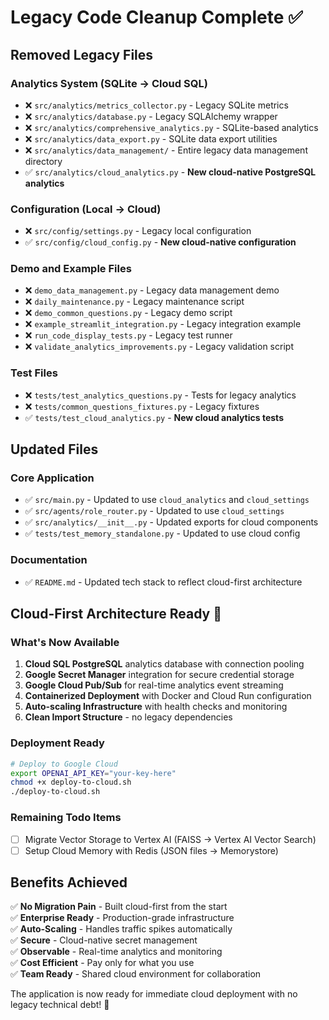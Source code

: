 # Legacy Code Cleanup Complete ✅

## Removed Legacy Files

### Analytics System (SQLite → Cloud SQL)
- ❌ `src/analytics/metrics_collector.py` - Legacy SQLite metrics
- ❌ `src/analytics/database.py` - Legacy SQLAlchemy wrapper  
- ❌ `src/analytics/comprehensive_analytics.py` - SQLite-based analytics
- ❌ `src/analytics/data_export.py` - SQLite data export utilities
- ❌ `src/analytics/data_management/` - Entire legacy data management directory
- ✅ `src/analytics/cloud_analytics.py` - **New cloud-native PostgreSQL analytics**

### Configuration (Local → Cloud)
- ❌ `src/config/settings.py` - Legacy local configuration
- ✅ `src/config/cloud_config.py` - **New cloud-native configuration**

### Demo and Example Files
- ❌ `demo_data_management.py` - Legacy data management demo
- ❌ `daily_maintenance.py` - Legacy maintenance script
- ❌ `demo_common_questions.py` - Legacy demo script
- ❌ `example_streamlit_integration.py` - Legacy integration example
- ❌ `run_code_display_tests.py` - Legacy test runner
- ❌ `validate_analytics_improvements.py` - Legacy validation script

### Test Files
- ❌ `tests/test_analytics_questions.py` - Tests for legacy analytics
- ❌ `tests/common_questions_fixtures.py` - Legacy fixtures
- ✅ `tests/test_cloud_analytics.py` - **New cloud analytics tests**

## Updated Files

### Core Application
- ✅ `src/main.py` - Updated to use `cloud_analytics` and `cloud_settings`
- ✅ `src/agents/role_router.py` - Updated to use `cloud_settings` 
- ✅ `src/analytics/__init__.py` - Updated exports for cloud components
- ✅ `tests/test_memory_standalone.py` - Updated to use cloud config

### Documentation  
- ✅ `README.md` - Updated tech stack to reflect cloud-first architecture

## Cloud-First Architecture Ready 🚀

### What's Now Available
1. **Cloud SQL PostgreSQL** analytics database with connection pooling
2. **Google Secret Manager** integration for secure credential storage
3. **Google Cloud Pub/Sub** for real-time analytics event streaming  
4. **Containerized Deployment** with Docker and Cloud Run configuration
5. **Auto-scaling Infrastructure** with health checks and monitoring
6. **Clean Import Structure** - no legacy dependencies

### Deployment Ready
```bash
# Deploy to Google Cloud
export OPENAI_API_KEY="your-key-here"
chmod +x deploy-to-cloud.sh
./deploy-to-cloud.sh
```

### Remaining Todo Items
- [ ] Migrate Vector Storage to Vertex AI (FAISS → Vertex AI Vector Search)
- [ ] Setup Cloud Memory with Redis (JSON files → Memorystore)

## Benefits Achieved

✅ **No Migration Pain** - Built cloud-first from the start  
✅ **Enterprise Ready** - Production-grade infrastructure  
✅ **Auto-Scaling** - Handles traffic spikes automatically  
✅ **Secure** - Cloud-native secret management  
✅ **Observable** - Real-time analytics and monitoring  
✅ **Cost Efficient** - Pay only for what you use  
✅ **Team Ready** - Shared cloud environment for collaboration  

The application is now ready for immediate cloud deployment with no legacy technical debt! 🎉